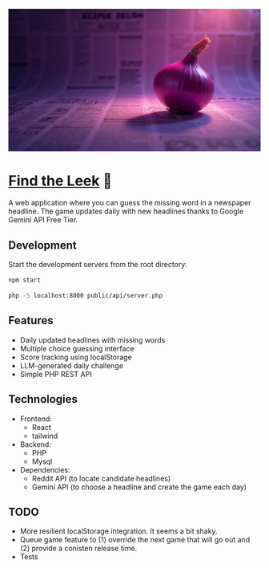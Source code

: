 ![Find the Leek Banner](https://github.com/aarich/headlines/blob/master/public/banner.png?raw=true)

# [Find the Leek](https://leeks.mrarich.com) 🧅

A web application where you can guess the missing word in a newspaper headline. The game updates daily with new headlines thanks to Google Gemini API Free Tier.

## Development

Start the development servers from the root directory:

```bash
npm start
```

```bash
php -S localhost:8000 public/api/server.php
```

## Features

- Daily updated headlines with missing words
- Multiple choice guessing interface
- Score tracking using localStorage
- LLM-generated daily challenge
- Simple PHP REST API

## Technologies

- Frontend:
  - React
  - tailwind
- Backend:
  - PHP
  - Mysql
- Dependencies:
  - Reddit API (to locate candidate headlines)
  - Gemini API (to choose a headline and create the game each day)

## TODO

- More resilient localStorage integration. It seems a bit shaky.
- Queue game feature to (1) override the next game that will go out and (2) provide a conisten release time.
- Tests
